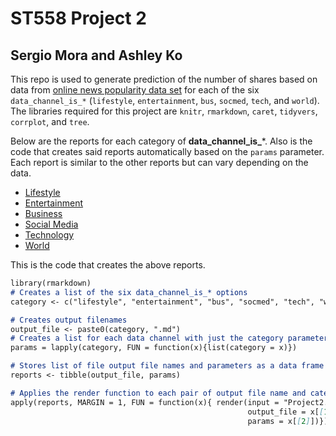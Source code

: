 # ST558 Project 2
## Sergio Mora and Ashley Ko

This repo is used to generate prediction of the number of shares based on data from [online news popularity data set](https://archive.ics.uci.edu/ml/datasets/Online+News+Popularity) for each of the six `data_channel_is_*` (`lifestyle`, `entertainment`, `bus`, `socmed`, `tech`, and `world`). The libraries required for this project are `knitr`, `rmarkdown`, `caret`, `tidyvers`, `corrplot`, and `tree`.


Below are the reports for each category of **data_channel_is_***. Also is the code that creates said reports automatically based on the `params` parameter. Each report is similar to the other reports but can vary depending on the data.

  - [Lifestyle](lifestyle.html)
  - [Entertainment](entertainment.html)
  - [Business](bus.html)
  - [Social Media](socmed.html)
  - [Technology](tech.html)
  - [World](world.html)


This is the code that creates the above reports.

```markdown
library(rmarkdown)
# Creates a list of the six data_channel_is_* options
category <- c("lifestyle", "entertainment", "bus", "socmed", "tech", "world")

# Creates output filenames
output_file <- paste0(category, ".md")
# Creates a list for each data channel with just the category parameter
params = lapply(category, FUN = function(x){list(category = x)})

# Stores list of file output file names and parameters as a data frame
reports <- tibble(output_file, params)

# Applies the render function to each pair of output file name and category
apply(reports, MARGIN = 1, FUN = function(x){ render(input = "Project2.Rmd",
                                                     output_file = x[[1]],
                                                     params = x[[2]])})
```
